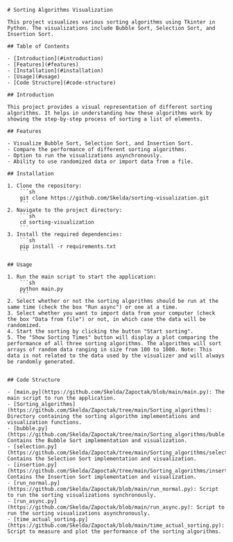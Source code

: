     # Sorting Algorithms Visualization

    This project visualizes various sorting algorithms using Tkinter in Python. The visualizations include Bubble Sort, Selection Sort, and Insertion Sort.

    ## Table of Contents

    - [Introduction](#introduction)
    - [Features](#features)
    - [Installation](#installation)
    - [Usage](#usage)
    - [Code Structure](#code-structure)

    ## Introduction

    This project provides a visual representation of different sorting algorithms. It helps in understanding how these algorithms work by showing the step-by-step process of sorting a list of elements.

    ## Features

    - Visualize Bubble Sort, Selection Sort, and Insertion Sort.
    - Compare the performance of different sorting algorithms.
    - Option to run the visualizations asynchronously.
    - Ability to use randomized data or import data from a file.

    ## Installation

    1. Clone the repository:
        ```sh
        git clone https://github.com/Skelda/sorting-visualization.git
        ```
    2. Navigate to the project directory:
        ```sh
        cd sorting-visualization
        ```
    3. Install the required dependencies:
        ```sh
        pip install -r requirements.txt
        ```

    ## Usage

    1. Run the main script to start the application:
        ```sh
        python main.py
        ```
    2. Select whether or not the sorting algorithms should be run at the same time (check the box "Run async") or one at a time.
    3. Select whether you want to import data from your computer (check the box "Data from file") or not, in which case the data will be randomized.
    4. Start the sorting by clicking the button "Start sorting".
    5. The "Show Sorting Times" button will display a plot comparing the performance of all three sorting algorithms. The algorithms will sort arrays of random data ranging in size from 100 to 1000. Note: This data is not related to the data used by the visualizer and will always be randomly generated.


    ## Code Structure

    - [main.py](https://github.com/Skelda/Zapoctak/blob/main/main.py): The main script to run the application.
    - [Sorting_algorithms](https://github.com/Skelda/Zapoctak/tree/main/Sorting_algorithms): Directory containing the sorting algorithm implementations and visualization functions.
    - [bubble.py](https://github.com/Skelda/Zapoctak/tree/main/Sorting_algorithms/buble.py): Contains the Bubble Sort implementation and visualization.
    - [selection.py](https://github.com/Skelda/Zapoctak/tree/main/Sorting_algorithms/selection.py): Contains the Selection Sort implementation and visualization.
    - [insertion.py](https://github.com/Skelda/Zapoctak/tree/main/Sorting_algorithms/insertion.py): Contains the Insertion Sort implementation and visualization.
    - [run_normal.py](https://github.com/Skelda/Zapoctak/blob/main/run_normal.py): Script to run the sorting visualizations synchronously.
    - [run_async.py](https://github.com/Skelda/Zapoctak/blob/main/run_async.py): Script to run the sorting visualizations asynchronously.
    - [time_actual_sorting.py](https://github.com/Skelda/Zapoctak/blob/main/time_actual_sorting.py): Script to measure and plot the performance of the sorting algorithms.
